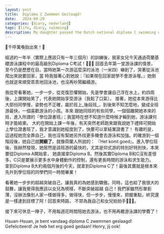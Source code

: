 ```yaml
---
layout: post
title:  Diploma C Zwemmen Geslaagd!
date:   2024-09-29
categories: [diary, nederland]
tags: [life, diary, swimming]
description: My daughter passed the Dutch national diploma C swimming exam!
---
```


🎉千呼萬喚始出來！🎉

經過約一年半（實際上應該只有一年三個月）的訓練後，我家女兒今天通過荷蘭基礎游泳課程中的最高級別Diploma C考試！🎉🎉🎉
回首去年第一堂游泳課的情景，至今仍是歷歷在目。當時她第一次游這麼深的泳池（一米四）嚇到了，哭著從泳池爬出來說要回家，當
時我狠著心對她說：『如果現在回家就學不會游泳喔。』她倒也就逆來順受乖乖地回泳池，也沒再吵鬧繼續游。

我從旁看著她，一步一步，從克復恐懼開始，先是學會讓自己浮在水上，約四周後，上課開始笑了，代表她開始享受游泳（我鬆了口氣）。
接著，她從本來游得比大部份同學慢，姿勢也不正確，屬於班上_後段班_，到後來不知怎麼地，變成全班游最快，一個喜歡游泳的小孩。本來
跟她同班的有些同學，一個個離開她本來的班，進入所謂的『學位證書班』；我當時在想不知道什麼時候才輪到她，游泳課何時才能結束。
大約在開始上課一年後，有天突然老師跑來跟我說她下禮拜可開始上學位證書班了，我才意識到她程度到了，快要可以拿結業證書了！
有趣的是，這過程她完全靠自己，我也沒有幫她另外找更多機會去游泳和加強。的確游到一個階段後，她自己就**開竅了**。就像荷蘭人所說的：
『Het komt goed』。進入學位班後，我赫然發現，她居然是該班游的最快的，尤其是仰式游的特別好特別快，本來要從Diploma A開始拿，
她直接拿Diploma B。然後其實Diploma B和C沒有差很多，C只是要展示更多水中身體動作的控制，還有更長時間的游泳和求生能力。
拿到Diploma B大約兩個月後的今天，就拿到Diploma C了！最後其實就是根本來先升到學位班的同學們同一時間畢業！

看著她一步步的超越突破自己，讓我真的為她感到驕傲。同時，這也給了我很大的鼓舞，讓我覺得我應該以女兒為榜樣，不斷突破超越
自己！我們家雖然形單影薄，沒辦法像別人家一樣做得多，做得快，但一步步，慢慢來，把握重點，終究還是一樣達到目標了阿！回首來時路，
不禁為我自己和女兒拍拍手👏👏👏。

接下來可休息一陣子，不用每週花時間陪她去游泳，也不用再繳游泳課的學費了！

Hsuan-Hsuan, je bent vandaag diploma C zwemmen geslaagd! Gefeliciteerd! Je heb het erg goed gedaan! Henry, jij ook!